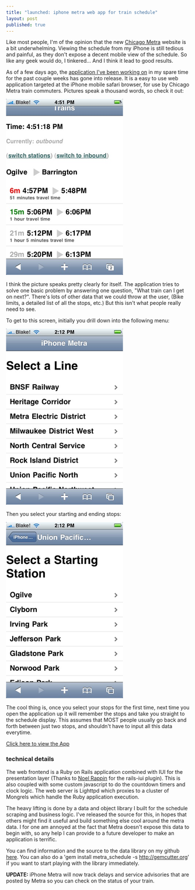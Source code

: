 ```yaml
---
title: "launched: iphone metra web app for train schedule"
layout: post
published: true
---
```


Like most people, I'm of the opinion that the new [Chicago Metra](http://metrarail.com) website is a bit underwhelming. Viewing the schedule from my iPhone is still tedious and painful, as they don't expose a decent mobile view of the schedule. So like any geek would do, I tinkered... And I think it lead to good results.

As of a few days ago, the [application I've been working on](http://metra.blakesmith.me) in my spare time for the past couple weeks has gone into release. It is a easy to use web application targeted at the iPhone mobile safari browser, for use by Chicago Metra train commuters. Pictures speak a thousand words, so check it out:

![Schedule Display](/images/metra_schedule.jpg)

I think the picture speaks pretty clearly for itself. The application tries to solve one basic problem by answering one question, "What train can I get on next?". There's lots of other data that we could throw at the user, (Bike limits, a detailed list of all the stops, etc.) But this isn't what people really need to see.

To get to this screen, initially you drill down into the following menu:

![Line Select](/images/metra_select_line.jpg)

Then you select your starting and ending stops:

![Starting Station Selection](/images/metra_starting_station.jpg)

The cool thing is, once you select your stops for the first time, next time you open the application up it will remember the stops and take you straight to the schedule display. This assumes that MOST people usually go back and forth between just two stops, and shouldn't have to input all this data everytime.

[Click here to view the App](http://metra.blakesmith.me)

### technical details

The web frontend is a Ruby on Rails application combined with IUI for the presentation layer (Thanks to [Noel Rappin](http://10printhello.blogspot.com/) for the rails-iui plugin). This is also coupled with some custom javascript to do the countdown timers and clock logic. The web server is Lighttpd which proxies to a cluster of Mongrels which handle the Ruby application execution.

The heavy lifting is done by a data and object library I built for the schedule scraping and business logic. I've released the source for this, in hopes that others might find it useful and build something else cool around the metra data. I for one am annoyed at the fact that Metra doesn't expose this data to begin with, so any help I can provide to a future developer to make an application is terrific.

You can find information and the source to the data library on my github [here](http://github.com/blakesmith/metra_schedule). You can also do a 'gem install metra_schedule -s http://gemcutter.org' if you want to start playing with the library immediately.

__UPDATE:__ iPhone Metra will now track delays and service advisories that are posted by Metra so you can check on the status of your train.

